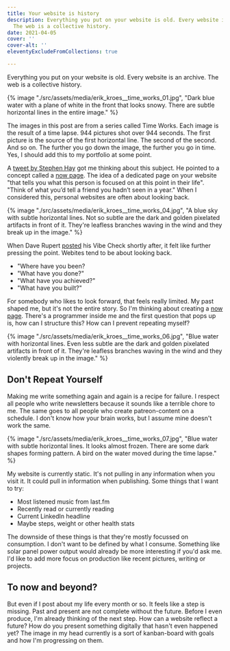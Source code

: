 ```yaml
---
title: Your website is history
description: Everything you put on your website is old. Every website is an archive.
  The web is a collective history.
date: 2021-04-05
cover: ''
cover-alt: ''
eleventyExcludeFromCollections: true

---
```

Everything you put on your website is old. Every website is an archive. The web is a collective history. 

{% image "./src/assets/media/erik_kroes__time_works_01.jpg", "Dark blue water with a plane of white in the front that looks snowy. There are subtle horizontal lines in the entire image." %}

<aside>The images in this post are from a series called Time Works. Each image is the result of a time lapse. 944 pictures shot over 944 seconds. The first picture is the source of the first horizontal line. The second of the second. And so on. The further you go down the image, the further you go in time. Yes, I should add this to my portfolio at some point.</aside>

A [tweet by Stephen Hay](https://twitter.com/stephenhay/status/1375821527392923653) got me thinking about this subject. He pointed to a concept called a [now page](https://nownownow.com/about). The idea of a dedicated page on your website "that tells you what this person is focused on at this point in their life". "Think of what you’d tell a friend you hadn’t seen in a year." When I considered this, personal websites are often about looking back.

{% image "./src/assets/media/erik_kroes__time_works_04.jpg", "A blue sky with subtle horizontal lines. Not so subtle are the dark and golden pixelated artifacts in front of it. They're leafless branches waving in the wind and they break up in the image." %}

When Dave Rupert [posted](https://twitter.com/davatron5000/status/1377613656402329600) his Vibe Check shortly after, it felt like further pressing the point. Webites tend to be about looking back. 

* "Where have you been?
* "What have you done?" 
* "What have you achieved?"
* "What have you built?"

For somebody who likes to look forward, that feels really limited. My past shaped me, but it's not the entire story. So I'm thinking about creating a [now page](https://nownownow.com/about). There's a programmer inside me and the first question that pops up is, how can I structure this? How can I prevent repeating myself?

{% image "./src/assets/media/erik_kroes__time_works_06.jpg", "Blue water with horizontal lines. Even less subtle are the dark and golden pixelated artifacts in front of it. They're leafless branches waving in the wind and they violently break up in the image." %}

## Don't Repeat Yourself

Making me write something again and again is a recipe for failure. I respect all people who write newsletters because it sounds like a terrible chore to me. The same goes to all people who create patreon-content on a schedule. I don't know how your brain works, but I assume mine doesn't work the same.

{% image "./src/assets/media/erik_kroes__time_works_07.jpg", "Blue water with subtle horizontal lines. It looks almost frozen. There are some dark shapes forming  pattern. A bird on the water moved during the time lapse." %}

My website is currently static. It's not pulling in any information when you visit it. It could pull in information when publishing. Some things that I want to try:

* Most listened music from last.fm
* Recently read or currently reading
* Current LinkedIn headline
* Maybe steps, weight or other health stats

The downside of these things is that they're mostly focussed on consumption. I don't want to be defined by what I consume. Something like solar panel power output would already be more interesting if you'd ask me. I'd like to add more focus on production like recent pictures, writing or projects.

## To now and beyond?

But even if I post about my life every month or so. It feels like a step is missing. Past and present are not complete without the future. Before I even produce, I'm already thinking of the next step. How can a website reflect a future? How do you present something digitally that hasn't even happened yet? The image in my head currently is a sort of kanban-board with goals and how I'm progressing on them.